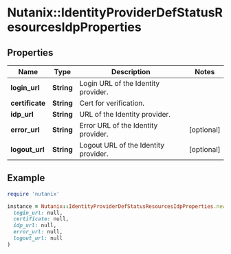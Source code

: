 # Nutanix::IdentityProviderDefStatusResourcesIdpProperties

## Properties

| Name | Type | Description | Notes |
| ---- | ---- | ----------- | ----- |
| **login_url** | **String** | Login URL of the Identity provider. |  |
| **certificate** | **String** | Cert for verification. |  |
| **idp_url** | **String** | URL of the Identity provider. |  |
| **error_url** | **String** | Error URL of the Identity provider. | [optional] |
| **logout_url** | **String** | Logout URL of the Identity provider. | [optional] |

## Example

```ruby
require 'nutanix'

instance = Nutanix::IdentityProviderDefStatusResourcesIdpProperties.new(
  login_url: null,
  certificate: null,
  idp_url: null,
  error_url: null,
  logout_url: null
)
```

